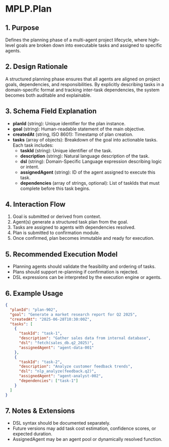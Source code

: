 # MPLP.Plan

## 1. Purpose
Defines the planning phase of a multi-agent project lifecycle, where high-level goals are broken down into executable tasks and assigned to specific agents.

## 2. Design Rationale
A structured planning phase ensures that all agents are aligned on project goals, dependencies, and responsibilities. By explicitly describing tasks in a domain-specific format and tracking inter-task dependencies, the system becomes both auditable and explainable.

## 3. Schema Field Explanation
- **planId** (string): Unique identifier for the plan instance.
- **goal** (string): Human-readable statement of the main objective.
- **createdAt** (string, ISO 8601): Timestamp of plan creation.
- **tasks** (array of objects): Breakdown of the goal into actionable tasks. Each task includes:
  - **taskId** (string): Unique identifier of the task.
  - **description** (string): Natural language description of the task.
  - **dsl** (string): Domain-Specific Language expression describing logic or intent.
  - **assignedAgent** (string): ID of the agent assigned to execute this task.
  - **dependencies** (array of strings, optional): List of taskIds that must complete before this task begins.

## 4. Interaction Flow
1. Goal is submitted or derived from context.
2. Agent(s) generate a structured task plan from the goal.
3. Tasks are assigned to agents with dependencies resolved.
4. Plan is submitted to confirmation module.
5. Once confirmed, plan becomes immutable and ready for execution.

## 5. Recommended Execution Model
- Planning agents should validate the feasibility and ordering of tasks.
- Plans should support re-planning if confirmation is rejected.
- DSL expressions can be interpreted by the execution engine or agents.

## 6. Example Usage
```json
{
  "planId": "plan-902",
  "goal": "Generate a market research report for Q2 2025",
  "createdAt": "2025-06-28T10:30:00Z",
  "tasks": [
    {
      "taskId": "task-1",
      "description": "Gather sales data from internal database",
      "dsl": "fetch(sales_db.q2_2025)",
      "assignedAgent": "agent-data-001"
    },
    {
      "taskId": "task-2",
      "description": "Analyze customer feedback trends",
      "dsl": "nlp_analyze(feedback.q2)",
      "assignedAgent": "agent-analyst-002",
      "dependencies": ["task-1"]
    }
  ]
}
```

## 7. Notes & Extensions
- DSL syntax should be documented separately.
- Future versions may add task cost estimation, confidence scores, or expected duration.
- AssignedAgent may be an agent pool or dynamically resolved function.
